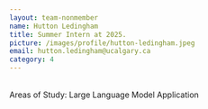 ```yaml
---
layout: team-nonmember
name: Hutton Ledingham
title: Summer Intern at 2025.
picture: /images/profile/hutton-ledingham.jpeg
email: hutton.ledingham@ucalgary.ca
category: 4
---
```


<br/>
Areas of Study: Large Language Model Application